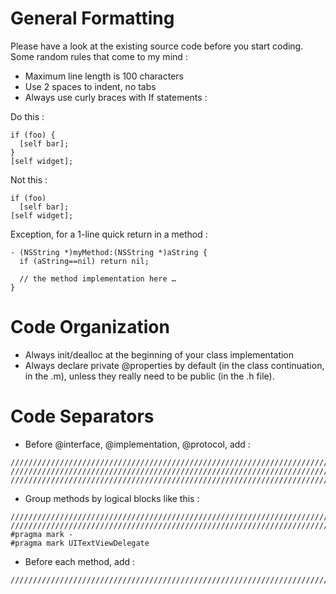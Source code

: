 # General Formatting

Please have a look at the existing source code before you start coding.
Some random rules that come to my mind :

- Maximum line length is 100 characters
- Use 2 spaces to indent, no tabs
- Always use curly braces with If statements :

Do this :
```
if (foo) {
  [self bar];
}
[self widget];
```

Not this :
```
if (foo)
  [self bar];
[self widget];
```

Exception, for a 1-line quick return in a method :  
```
- (NSString *)myMethod:(NSString *)aString {
  if (aString==nil) return nil;
  
  // the method implementation here …
}
```

# Code Organization

- Always init/dealloc at the beginning of your class implementation
- Always declare private @properties by default (in the class continuation, in the .m), unless they really need to be public (in the .h file).

# Code Separators

- Before @interface, @implementation, @protocol, add :
```
////////////////////////////////////////////////////////////////////////////////////////////////////
////////////////////////////////////////////////////////////////////////////////////////////////////
////////////////////////////////////////////////////////////////////////////////////////////////////
```

- Group methods by logical blocks like this :
```
////////////////////////////////////////////////////////////////////////////////////////////////////
////////////////////////////////////////////////////////////////////////////////////////////////////
#pragma mark -
#pragma mark UITextViewDelegate
```

- Before each method, add :
```
////////////////////////////////////////////////////////////////////////////////////////////////////
```
